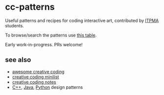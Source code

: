 # cc-patterns
Useful patterns and recipes for coding interactive art, contributed by [ITPMA](https://itpma.notion.site/) students.

To browse/search the patterns use [this table](https://itpma.notion.site/c756015a3a084b288ec874ccf6943077?v=991ef2c5cc2748e08706802878239aef).

Early work-in-progress. PRs welcome!

## see also

- [awesome creative coding](https://github.com/terkelg/awesome-creative-coding)
- [creative coding minilist](https://github.com/CreativeCodeBerlin/creative-coding-minilist)
- [creative coding notes](https://github.com/cacheflowe/creative-coding-notes)
- [C++](https://github.com/JakubVojvoda/design-patterns-cpp), [Java](https://github.com/JakubVojvoda/design-patterns-java), [Python](https://github.com/JakubVojvoda/design-patterns-python) design patterns
